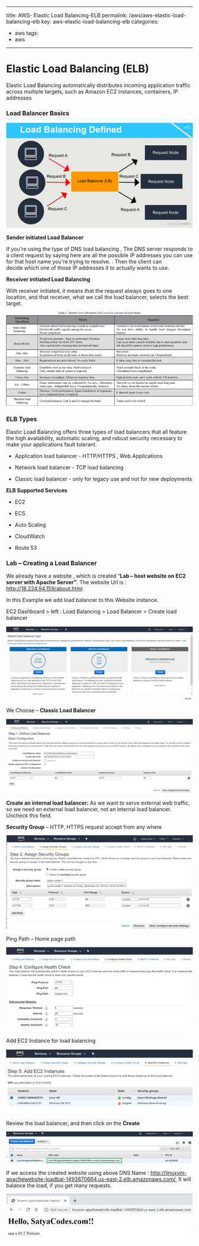 
---
title: AWS- Elastic Load Balancing-ELB
permalink: /aws/aws-elastic-load-balancing-elb
key: aws-elastic-load-balancing-elb
categories:
- aws
tags:
- aws
---


Elastic Load Balancing (ELB)
============================

Elastic Load Balancing automatically distributes incoming application traffic
across multiple targets, such as Amazon EC2 instances, containers, IP addresses

### Load Balancer Basics

![](media/935b96ff1347b84ec3201a1963de2594.png)

**Sender initiated Load Balancer**

If you're using the type of DNS load balancing , The DNS server responds to a
client request by saying here are all the possible IP addresses you can use for
that host name you're trying to resolve. . Then the client can decide which one
of those IP addresses it to actually wants to use. 

**Receiver initiated Load Balancing**

With receiver initiated, it means that the request always goes to one
location, and that receiver, what we call the load balancer, selects the best
target.

![](media/fb98d7e573b3e1f8500ac0cf4575a077.png)

### ELB Types 

Elastic Load Balancing offers three types of load balancers that all feature the
high availability, automatic scaling, and robust security necessary to make your
applications fault tolerant.

-   Application load balancer - HTTP/HTTPS , Web Applications

-   Network load balancer - TCP load balancing

-   Classic load balancer - only for legacy use and not for new deployments

**ELB Supported Services**

-   EC2

-   ECS

-   Auto Scaling

-   CloudWatch

-   Route 53

### Lab – Creating a Load Balancer

We already have a website , which is created “**Lab – host website on EC2 server
with Apache Server”**. The website Url is : <http://18.224.94.159/about.html>.

In this Example we add load balancer to this Website instance.

EC2 Dashboard \> left : Load Balancing \> Load Balancer \> Create load balancer

![](media/97a45477ed9b8db50b63576bbd5fcf4b.png)

We Choose – **Classic Load Balancer**

![](media/eb0ca2295ff7102816909e4842447325.png)

**Create an internal load balancer:** As we want to serve external web traffic,
so we need an external load balancer, not an internal load balancer. Uncheck
this field.

**Security Group** – HTTP, HTTPS request accept from any where

![](media/c8ed3a27adae3bc324253f2981c9142f.png)

Ping Path – Home page path

![](media/876cb66ae206336ceb17a137433b26d5.png)

Add EC2 Instance for load balancing

![](media/166197e54ccfcc73d7360f6c473be7ed.png)

Review the load balancer, and then click on the **Create**

![](media/6a8978543186e7a64d67f49af713fd6d.png)

If we access the created website using above DNS Name :
<http://linuxvm-apachewebsite-loadbal-1493870664.us-east-2.elb.amazonaws.com/>,
It will balance the load, if you get many requests.

![](media/90ee4402cd0193da7132bfd94e1c26ea.png)
